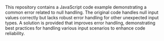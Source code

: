 This repository contains a JavaScript code example demonstrating a common error related to null handling. The original code handles null input values correctly but lacks robust error handling for other unexpected input types. A solution is provided that improves error handling, demonstrating best practices for handling various input scenarios to enhance code reliability.